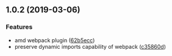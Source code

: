 ## 1.0.2 (2019-03-06)


### Features

* amd webpack plugin ([62b5ecc](https://github.com/somewind/amd-webpack-plugin/commit/62b5ecc))
* preserve dynamic imports capability of webpack ([c35860d](https://github.com/somewind/amd-webpack-plugin/commit/c35860d))



